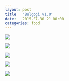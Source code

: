 ```yaml
---
layout: post
title:  "Bulgogi v1.0"
date:   2015-07-30 21:00:00
categories: food
---
```

![][June-30-5]

![][June-30-1]

![][June-30-3]

![][June-30-2]

![][June-30-4]

[June-30-1]: https://raw.githubusercontent.com/echiou/echiou.github.io-images/master/June-30/June-30-1.jpg
[June-30-2]: https://raw.githubusercontent.com/echiou/echiou.github.io-images/master/June-30/June-30-2.jpg
[June-30-3]: https://raw.githubusercontent.com/echiou/echiou.github.io-images/master/June-30/June-30-3.jpg
[June-30-4]: https://raw.githubusercontent.com/echiou/echiou.github.io-images/master/June-30/June-30-4.jpg
[June-30-5]: https://raw.githubusercontent.com/echiou/echiou.github.io-images/master/June-30/June-30-5.jpg
